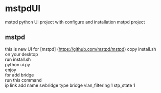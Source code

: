 # mstpdUI
mstpd python UI project with configure and installation mstpd project
## mstpd
this is new UI for [mstpd] (https://github.com/mstpd/mstpd)
copy install.sh on your desktop  <br />
run install.sh  <br />
python ui.py  <br />
enjoy  <br />
for add bridge  <br />
run this command  <br />
ip link add name swbridge type bridge vlan_filtering 1 stp_state 1

